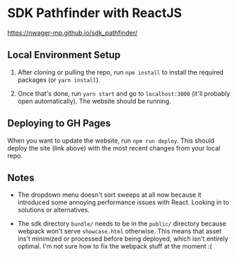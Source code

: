 # SDK Pathfinder with ReactJS

https://nwager-mp.github.io/sdk_pathfinder/

## Local Environment Setup

1. After cloning or pulling the repo, run `npm install` to install the required packages (or `yarn install`).

2. Once that's done, run `yarn start` and go to `localhost:3000` (it'll probably open automatically). The website should be running.

## Deploying to GH Pages

When you want to update the website, run `npm run deploy`. This should deploy the site (link above) with the most recent changes from your local repo.

## Notes

* The dropdown menu doesn't sort sweeps at all now because it introduced some annoying performance issues with React. Looking in to solutions or alternatives.

* The sdk directory `bundle/` needs to be in the `public/` directory because webpack won't serve `showcase.html` otherwise. This means that asset ins't minimized or processed before being deployed, which isn't entirely optimal. I'm not sure how to fix the webpack stuff at the moment :(
